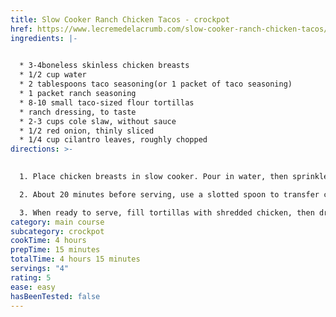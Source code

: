 ```yaml
---
title: Slow Cooker Ranch Chicken Tacos - crockpot
href: https://www.lecremedelacrumb.com/slow-cooker-ranch-chicken-tacos/
ingredients: |-
  

  * 3-4boneless skinless chicken breasts
  * 1/2 cup water
  * 2 tablespoons taco seasoning(or 1 packet of taco seasoning)
  * 1 packet ranch seasoning
  * 8-10 small taco-sized flour tortillas
  * ranch dressing, to taste
  * 2-3 cups cole slaw, without sauce
  * 1/2 red onion, thinly sliced
  * 1/4 cup cilantro leaves, roughly chopped
directions: >-
  

  1. Place chicken breasts in slow cooker. Pour in water, then sprinkle chicken with taco seasoning and ranch seasoning. Cover and cook on high for 3-4 hours or on low for 6-7 hours.

  2. About 20 minutes before serving, use a slotted spoon to transfer chicken to a bowl, shred with 2 forks, then return to slow cooker and stir.

  3. When ready to serve, fill tortillas with shredded chicken, then drizzle with ranch dressing. Top with slaw, red onions, cilantro, and any additional desired toppings such as shredded cheese, avocado, or tomatoes. Serve immediately.
category: main course
subcategory: crockpot
cookTime: 4 hours
prepTime: 15 minutes
totalTime: 4 hours 15 minutes
servings: "4"
rating: 5
ease: easy
hasBeenTested: false
---
```

